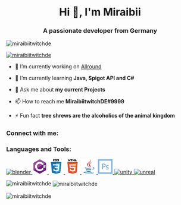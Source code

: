 <h1 align="center">Hi 👋, I'm Miraibii</h1>
<h3 align="center">A passionate developer from Germany</h3>

<p align="left"> <img src="https://komarev.com/ghpvc/?username=miraibiitwitchde&label=Profile%20views&color=0e75b6&style=flat" alt="miraibiitwitchde" /> </p>

<p align="left"> <a href="https://github.com/ryo-ma/github-profile-trophy"><img src="https://github-profile-trophy.vercel.app/?username=miraibiitwitchde" alt="miraibiitwitchde" /></a> </p>

- 🔭 I’m currently working on [Allround](https://github.com/MiraibiitwitchDE/Allround)

- 🌱 I’m currently learning **Java, Spigot API and C#**

- 💬 Ask me about **my current Projects**

- 📫 How to reach me **MiraibiitwitchDE#9999**

- ⚡ Fun fact **tree shrews are the alcoholics of the animal kingdom**

<h3 align="left">Connect with me:</h3>
<p align="left">
</p>

<h3 align="left">Languages and Tools:</h3>
<p align="left"> <a href="https://www.blender.org/" target="_blank" rel="noreferrer"> <img src="https://download.blender.org/branding/community/blender_community_badge_white.svg" alt="blender" width="40" height="40"/> </a> <a href="https://www.w3schools.com/cs/" target="_blank" rel="noreferrer"> <img src="https://raw.githubusercontent.com/devicons/devicon/master/icons/csharp/csharp-original.svg" alt="csharp" width="40" height="40"/> </a> <a href="https://www.w3schools.com/css/" target="_blank" rel="noreferrer"> <img src="https://raw.githubusercontent.com/devicons/devicon/master/icons/css3/css3-original-wordmark.svg" alt="css3" width="40" height="40"/> </a> <a href="https://www.w3.org/html/" target="_blank" rel="noreferrer"> <img src="https://raw.githubusercontent.com/devicons/devicon/master/icons/html5/html5-original-wordmark.svg" alt="html5" width="40" height="40"/> </a> <a href="https://www.java.com" target="_blank" rel="noreferrer"> <img src="https://raw.githubusercontent.com/devicons/devicon/master/icons/java/java-original.svg" alt="java" width="40" height="40"/> </a> <a href="https://www.photoshop.com/en" target="_blank" rel="noreferrer"> <img src="https://raw.githubusercontent.com/devicons/devicon/master/icons/photoshop/photoshop-line.svg" alt="photoshop" width="40" height="40"/> </a> <a href="https://unity.com/" target="_blank" rel="noreferrer"> <img src="https://www.vectorlogo.zone/logos/unity3d/unity3d-icon.svg" alt="unity" width="40" height="40"/> </a> <a href="https://unrealengine.com/" target="_blank" rel="noreferrer"> <img src="https://raw.githubusercontent.com/kenangundogan/fontisto/036b7eca71aab1bef8e6a0518f7329f13ed62f6b/icons/svg/brand/unreal-engine.svg" alt="unreal" width="40" height="40"/> </a> </p>

<p><img align="left" src="https://github-readme-stats.vercel.app/api/top-langs?username=miraibiitwitchde&show_icons=true&locale=en&layout=compact" alt="miraibiitwitchde" /></p>

<p>&nbsp;<img align="center" src="https://github-readme-stats.vercel.app/api?username=miraibiitwitchde&show_icons=true&locale=en" alt="miraibiitwitchde" /></p>

<p><img align="center" src="https://github-readme-streak-stats.herokuapp.com/?user=miraibiitwitchde&" alt="miraibiitwitchde" /></p>
